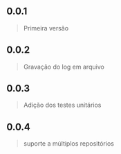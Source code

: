 
## 0.0.1
> Primeira versão

## 0.0.2
> Gravação do log em arquivo

## 0.0.3
> Adição dos testes unitários

## 0.0.4
> suporte a múltiplos repositórios